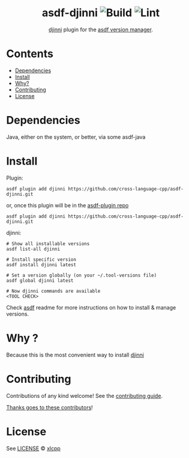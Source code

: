 <div align="center">

# asdf-djinni ![Build](https://github.com/cross-language-cpp/asdf-djinni/workflows/Build/badge.svg?event=push&branch=main) ![Lint](https://github.com/cross-language-cpp/asdf-djinni/workflows/Lint/badge.svg?event=push&branch=main)

[djinni](https://djinni.xlcpp.dev) plugin for the [asdf version manager](https://asdf-vm.com).

</div>

# Contents

- [Dependencies](#dependencies)
- [Install](#install)
- [Why?](#why)
- [Contributing](#contributing)
- [License](#license)

# Dependencies

Java, either on the system, or better, via some asdf-java

# Install

Plugin:

```shell
asdf plugin add djinni https://github.com/cross-language-cpp/asdf-djinni.git
```

or, once this plugin will be in the [asdf-plugin repo](https://github.com/asdf-vm/asdf-plugins)

```shell
asdf plugin add djinni https://github.com/cross-language-cpp/asdf-djinni.git
```


djinni:

```shell
# Show all installable versions
asdf list-all djinni

# Install specific version
asdf install djinni latest

# Set a version globally (on your ~/.tool-versions file)
asdf global djinni latest

# Now djinni commands are available
<TOOL CHECK>
```

Check [asdf](https://github.com/asdf-vm/asdf) readme for more instructions on how to
install & manage versions.

# Why ?

Because this is the most convenient way to install [djinni](https://djinni.xlcpp.dev)

# Contributing

Contributions of any kind welcome! See the [contributing guide](contributing.md).

[Thanks goes to these contributors](https://github.com/cross-language-cpp/asdf-djinni/graphs/contributors)!

# License

See [LICENSE](LICENSE) © [xlcpp](https://github.com/cross-language-cpp/)
